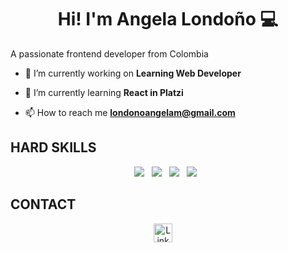 <h1 align="center">Hi! I'm Angela Londoño 💻</h1>

<p>
  A passionate frontend developer from Colombia
</p>


- 🔭 I’m currently working on **Learning Web Developer**

- 🌱 I’m currently learning **React in Platzi**

- 📫 How to reach me **londonoangelam@gmail.com**

## HARD SKILLS

<p align='center'>
  <img src="https://img.shields.io/badge/React-20232A?style=for-the-badge&logo=react&logoColor=61DAFB" />&nbsp;&nbsp;
  <img src="https://img.shields.io/badge/HTML5-E34F26?style=for-the-badge&logo=html5&logoColor=white" />&nbsp;&nbsp;
  <img src="https://img.shields.io/badge/CSS-239120?&style=for-the-badge&logo=css3&logoColor=white" />&nbsp;&nbsp;
  <img src="https://img.shields.io/badge/JavaScript-323330?style=for-the-badge&logo=javascript&logoColor=F7DF1E" />&nbsp;&nbsp;
</p>

## CONTACT
<p align="center">
<a href="https://www.linkedin.com/in/angelalondonos/" target="blank">
<img align="center" width="30px" alt="LinkedIn" src="https://www.vectorlogo.zone/logos/linkedin/linkedin-icon.svg"/></a> &nbsp; &nbsp;
</p>
